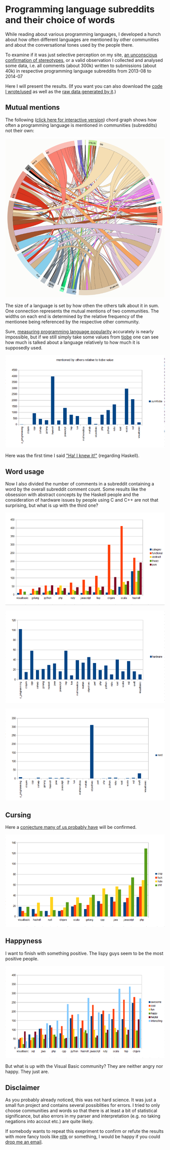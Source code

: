 # Programming language subreddits and their choice of words

While reading about various programming languages, I developed a hunch about how often different languages are mentioned by other communities and about the  conversational tones used by the people there.

To examine if it was just selective perception on my site, [an unconscious confirmation of stereotypes](http://en.wikipedia.org/wiki/Confirmation_bias), or a valid observation I collected and analysed some data, i.e. all comments (about 300k) written to submissions (about 40k) in respective programming language subreddits from 2013-08 to 2014-07

Here I will present the results. (If you want you can also download the [code I wrote/used](https://gist.github.com/Dobiasd/d0ae9dd611dc8fb395ec) as well as the [raw data generated by it](https://gist.github.com/Dobiasd/d8cafe091a2da2589bd7).)


## Mutual mentions

The following ([click here for interactive version](mentions_chord_graph)) chord graph shows how often a programming language is mentioned in communities (subreddits) not their own:

![mutual mentions](img/mutual_mentions.png "mutual mentions")

The size of a language is set by how othen the others talk about it in sum. One connection represents the mutual mentions of two communities. The widths on each end is determined by the relative frequency of the mentionee being referenced by the respective other community.

Sure, [measuring programming language popularity](http://en.wikipedia.org/wiki/Measuring_programming_language_popularity) accurately is nearly impossible, but if we still simply take some values from [tiobe](http://www.tiobe.com/index.php/content/paperinfo/tpci/index.html) one can see how much is talked about a language relatively to how much it is supposedly used.

![mentions relative to tiobe](img/mentions_relative_to_tiobe.png "mentions relative to tiobe")

Here was the first time I said ["Ha! I knew it!"](http://en.wikipedia.org/wiki/Hindsight_bias) (regarding Haskell).


## Word usage

Now I also divided the number of comments in a subreddit containing a word by the overall subreddit comment count. Some results like the obsession with abstract concepts by the Haskell people and the consideration of hardware issues by people using C and C++ are not that surprising, but what is up with the third one?


![abstract concepts](img/abstract_concepts.png "abstract concepts")

![hardware](img/hardware.png "hardware")

![nerd](img/nerd.png "nerd")


## Cursing

Here a [conjecture many of us probably have](http://eev.ee/blog/2012/04/09/php-a-fractal-of-bad-design/) will be confirmed.

![cursing](img/cursing.png "cursing")


## Happyness

I want to finish with something positive. The lispy guys seem to be the most positive people.

![happy](img/happy.png "happy")

But what is up with the Visual Basic community? They are neither angry nor happy. They just are.



## Disclaimer

As you probably already noticed, this was not hard science. It was just a small fun project and contains several possiblities for errors. I tried to only choose communities and words so that there is at least a bit of statistical significance, but also errors in my parser and interpretation (e.g. no taking negations into accout etc.) are quite likely.

If somebody wants to repeat this exepriment to confirm or refute the results with more fancy tools like [nltk](http://www.nltk.org/) or something, I would be happy if you could [drop me an email](mailto:harry@daiw.de).